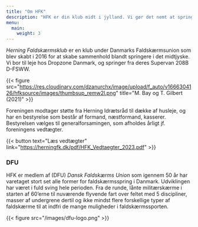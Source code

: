 ```yaml
---
title: "Om HFK"
description: "HFK er din klub midt i jylland. Vi gør det nemt at springe faldskærm, kom og vær en del af fællesskabet"
menu:
  main:
    weight: 3
---
```


_Herning Faldskærmsklub_ er en klub under Danmarks Faldskærmsunion som blev skabt i 2016 for at skabe sammenhold blandt springere i det midtjyske. Vi bor til leje hos Dropzone Danmark, og springer fra deres Supervan 208B D-FSWW. 

{{< figure src="https://res.cloudinary.com/dzanurchx/image/upload/f_auto/v1666304126/hfksource/images/thumbsup_remw2l.png" title="M. Bay og T. Gilbert (2021)" >}}

Foreningen modtager støtte fra Herning Idrætsråd til dække af husleje, og har en bestyrelse som består af formand, næstformand, kasserer. Bestyrelsen vælges til generalforsamingen, som afholdes årligt jf. foreningens vedtægter.

{{< button text="Læs vedtægter" link="https://herningfk.dk/pdf/HFK_Vedtaegter_2023.pdf" >}}


### DFU 
HFK er medlem af (DFU) _Dansk Faldskærms Union_ som igennem 50 år har varetaget stort set alle former for faldskærmsspring i Danmark. Udviklingen har været i fuld sving hele perioden. Fra de runde, lånte militærskærme i starten af 60’erne til nuværende flyvende fart over feltet med 5 discipliner, masser af undergrene dertil og ikke mindst flere forskellige typer af faldskærme til at indfri de mange muligheder i faldskærmssporten.

{{< figure src="/images/dfu-logo.png" >}}
